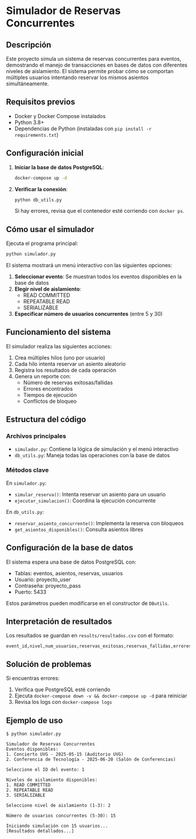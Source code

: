 # Simulador de Reservas Concurrentes

## Descripción
Este proyecto simula un sistema de reservas concurrentes para eventos, demostrando el manejo de transacciones en bases de datos con diferentes niveles de aislamiento. El sistema permite probar cómo se comportan múltiples usuarios intentando reservar los mismos asientos simultáneamente.

## Requisitos previos
- Docker y Docker Compose instalados
- Python 3.8+
- Dependencias de Python (instaladas con `pip install -r requirements.txt`)

## Configuración inicial

1. **Iniciar la base de datos PostgreSQL**:
   ```bash
   docker-compose up -d
   ```

2. **Verificar la conexión**:
   ```bash
   python db_utils.py
   ```
   Si hay errores, revisa que el contenedor esté corriendo con `docker ps`.

## Cómo usar el simulador

Ejecuta el programa principal:
```bash
python simulador.py
```

El sistema mostrará un menú interactivo con las siguientes opciones:

1. **Seleccionar evento**: Se muestran todos los eventos disponibles en la base de datos
2. **Elegir nivel de aislamiento**:
   - READ COMMITTED
   - REPEATABLE READ
   - SERIALIZABLE
3. **Especificar número de usuarios concurrentes** (entre 5 y 30)

## Funcionamiento del sistema

El simulador realiza las siguientes acciones:

1. Crea múltiples hilos (uno por usuario)
2. Cada hilo intenta reservar un asiento aleatorio
3. Registra los resultados de cada operación
4. Genera un reporte con:
   - Número de reservas exitosas/fallidas
   - Errores encontrados
   - Tiempos de ejecución
   - Conflictos de bloqueo

## Estructura del código

### Archivos principales

- `simulador.py`: Contiene la lógica de simulación y el menú interactivo
- `db_utils.py`: Maneja todas las operaciones con la base de datos

### Métodos clave

En `simulador.py`:
- `simular_reserva()`: Intenta reservar un asiento para un usuario
- `ejecutar_simulacion()`: Coordina la ejecución concurrente

En `db_utils.py`:
- `reservar_asiento_concurrente()`: Implementa la reserva con bloqueos
- `get_asientos_disponibles()`: Consulta asientos libres

## Configuración de la base de datos

El sistema espera una base de datos PostgreSQL con:
- Tablas: eventos, asientos, reservas, usuarios
- Usuario: proyecto_user
- Contraseña: proyecto_pass
- Puerto: 5433

Estos parámetros pueden modificarse en el constructor de `DButils`.

## Interpretación de resultados

Los resultados se guardan en `results/resultados.csv` con el formato:
```
event_id,nivel,num_usuarios,reservas_exitosas,reservas_fallidas,errores,bloqueos,tiempo_promedio
```

## Solución de problemas

Si encuentras errores:
1. Verifica que PostgreSQL esté corriendo
2. Ejecuta `docker-compose down -v && docker-compose up -d` para reiniciar
3. Revisa los logs con `docker-compose logs`

## Ejemplo de uso

```
$ python simulador.py

Simulador de Reservas Concurrentes
Eventos disponibles:
1. Concierto UVG - 2025-05-15 (Auditorio UVG)
2. Conferencia de Tecnología - 2025-06-20 (Salón de Conferencias)

Seleccione el ID del evento: 1

Niveles de aislamiento disponibles:
1. READ COMMITTED
2. REPEATABLE READ
3. SERIALIZABLE

Seleccione nivel de aislamiento (1-3): 2

Número de usuarios concurrentes (5-30): 15

Iniciando simulación con 15 usuarios...
[Resultados detallados...]
```